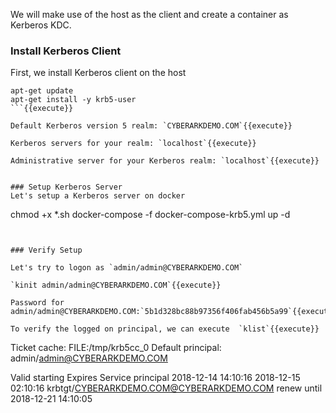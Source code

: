 We will make use of the host as the client and create a container as Kerberos KDC.

### Install Kerberos Client
First, we install Kerberos client on the host

```
apt-get update
apt-get install -y krb5-user
```{{execute}}

Default Kerberos version 5 realm: `CYBERARKDEMO.COM`{{execute}}

Kerberos servers for your realm: `localhost`{{execute}}

Administrative server for your Kerberos realm: `localhost`{{execute}} 

 
### Setup Kerberos Server
Let's setup a Kerberos server on docker
```
chmod +x *.sh
docker-compose -f docker-compose-krb5.yml up -d 
```{{execute}}


### Verify Setup

Let's try to logon as `admin/admin@CYBERARKDEMO.COM`

`kinit admin/admin@CYBERARKDEMO.COM`{{execute}}

Password for admin/admin@CYBERARKDEMO.COM:`5b1d328bc88b97356f406fab456b5a99`{{execute}}

To verify the logged on principal, we can execute  `klist`{{execute}}

```
Ticket cache: FILE:/tmp/krb5cc_0
Default principal: admin/admin@CYBERARKDEMO.COM

Valid starting       Expires              Service principal
2018-12-14 14:10:16  2018-12-15 02:10:16  krbtgt/CYBERARKDEMO.COM@CYBERARKDEMO.COM
        renew until 2018-12-21 14:10:05
```
